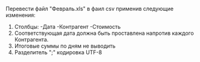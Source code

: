Перевести файл "Февраль.xls" в фаил csv применив следующие изменения: 
1. Столбцы:
-Дата
-Контрагент
-Стоимость 
2. Соответствующая дата должна быть проставлена напротив каждого Контрагента. 
3. Итоговые суммы по дням не выводить
4. Разделитель ";" кодировка UTF-8
